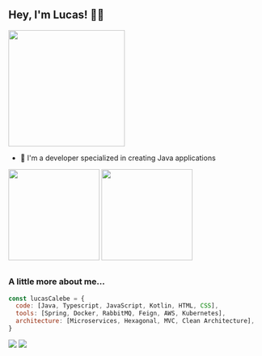 ## Hey, I'm Lucas! 🧑‍🚀
<img align='center' src="https://media.giphy.com/media/ZVik7pBtu9dNS/giphy.gif" width="230">
 
- 🔭 I'm a developer specialized in creating Java applications

<div>
  <img height="180px" src="https://github-readme-stats.vercel.app/api?username=lucascalebe"/>
  <img height="180px" src="https://github-readme-stats.vercel.app/api/top-langs/?username=lucascalebe"/>
</div> 

##

### A little more about me...  

```javascript
const lucasCalebe = {
  code: [Java, Typescript, JavaScript, Kotlin, HTML, CSS],
  tools: [Spring, Docker, RabbitMQ, Feign, AWS, Kubernetes],
  architecture: [Microservices, Hexagonal, MVC, Clean Architecture],
}
```

<div>
 <a href="https://www.linkedin.com/in/lucascalebe07/"><img src="https://img.shields.io/badge/LinkedIn-0077B5?style=for-the-badge&logo=linkedin&logoColor=white"></a> 
 <a href="mailto:lucascalebe97@gmail.com"><img src="https://img.shields.io/badge/Gmail-D14836?style=for-the-badge&logo=gmail&logoColor=white"></a> 
</div>
